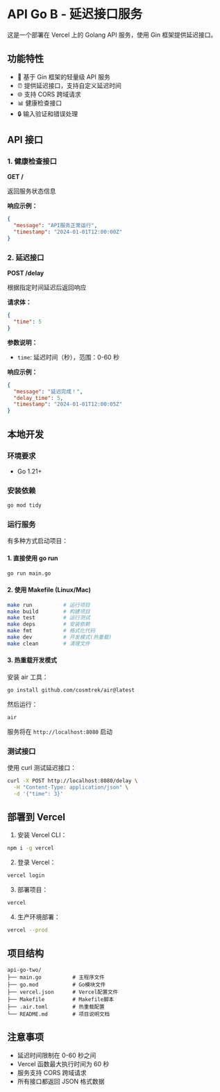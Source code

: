# API Go B - 延迟接口服务

这是一个部署在 Vercel 上的 Golang API 服务，使用 Gin 框架提供延迟接口。

## 功能特性

- 🚀 基于 Gin 框架的轻量级 API 服务
- ⏰ 提供延迟接口，支持自定义延迟时间
- 🌐 支持 CORS 跨域请求
- 📊 健康检查接口
- 🔒 输入验证和错误处理

## API 接口

### 1. 健康检查接口

**GET /**

返回服务状态信息

**响应示例：**

```json
{
  "message": "API服务正常运行",
  "timestamp": "2024-01-01T12:00:00Z"
}
```

### 2. 延迟接口

**POST /delay**

根据指定时间延迟后返回响应

**请求体：**

```json
{
  "time": 5
}
```

**参数说明：**

- `time`: 延迟时间（秒），范围：0-60 秒

**响应示例：**

```json
{
  "message": "延迟完成！",
  "delay_time": 5,
  "timestamp": "2024-01-01T12:00:05Z"
}
```

## 本地开发

### 环境要求

- Go 1.21+

### 安装依赖

```bash
go mod tidy
```

### 运行服务

有多种方式启动项目：

#### 1. 直接使用 go run

```bash
go run main.go
```

#### 2. 使用 Makefile (Linux/Mac)

```bash
make run          # 运行项目
make build        # 构建项目
make test         # 运行测试
make deps         # 安装依赖
make fmt          # 格式化代码
make dev          # 开发模式(热重载)
make clean        # 清理文件
```

#### 3. 热重载开发模式

安装 air 工具：

```bash
go install github.com/cosmtrek/air@latest
```

然后运行：

```bash
air
```

服务将在 `http://localhost:8080` 启动

### 测试接口

使用 curl 测试延迟接口：

```bash
curl -X POST http://localhost:8080/delay \
  -H "Content-Type: application/json" \
  -d '{"time": 3}'
```

## 部署到 Vercel

1. 安装 Vercel CLI：

```bash
npm i -g vercel
```

2. 登录 Vercel：

```bash
vercel login
```

3. 部署项目：

```bash
vercel
```

4. 生产环境部署：

```bash
vercel --prod
```

## 项目结构

```
api-go-two/
├── main.go          # 主程序文件
├── go.mod           # Go模块文件
├── vercel.json      # Vercel配置文件
├── Makefile         # Makefile脚本
├── .air.toml        # 热重载配置
└── README.md        # 项目说明文档
```

## 注意事项

- 延迟时间限制在 0-60 秒之间
- Vercel 函数最大执行时间为 60 秒
- 服务支持 CORS 跨域请求
- 所有接口都返回 JSON 格式数据

